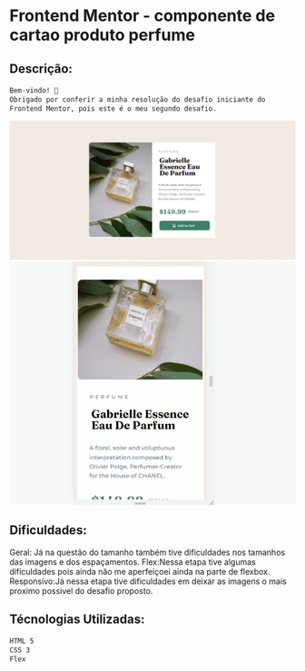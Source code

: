 # Frontend Mentor - componente de cartao produto perfume

## Descrição:
    Bem-vindo! 👋
    Obrigado por conferir a minha resolução do desafio iniciante do Frontend Mentor, pois este é o meu segundo desafio. 
    
<img src="./src/images/img-desktop.png">
<img src="./src/images/img-mobile.gif">



## Dificuldades:
 Geral: Já na questão do tamanho também tive dificuldades nos tamanhos das imagens e dos espaçamentos.
Flex:Nessa etapa tive algumas dificuldades pois ainda não me aperfeiçoei ainda na parte de flexbox.
Responsivo:Já nessa etapa tive dificuldades em deixar as imagens o mais proximo possivel do desafio proposto.
 
 
 
## Técnologias Utilizadas:
    HTML 5
    CSS 3
    Flex
